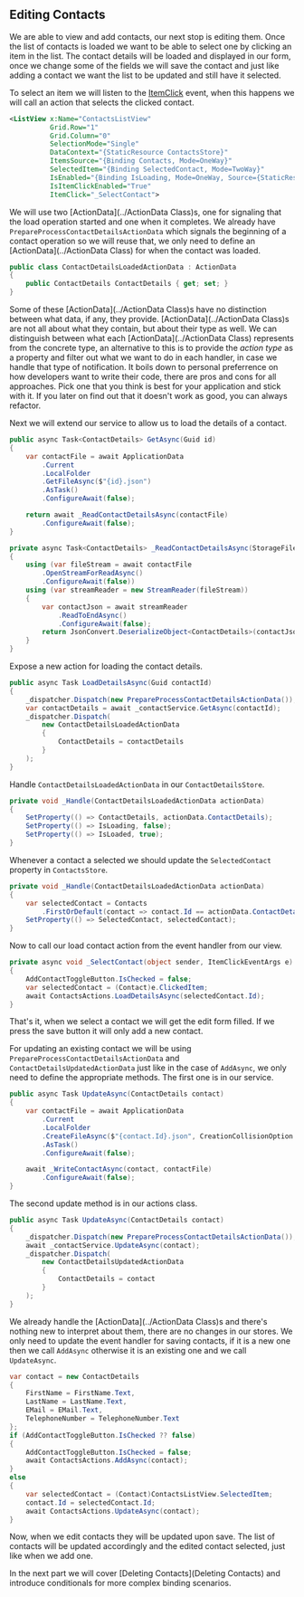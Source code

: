 Editing Contacts
----------------

We are able to view and add contacts, our next stop is editing them. Once the list of contacts is loaded we want to be able to select one by clicking an item in the list. The contact details will be loaded and displayed in our form, once we change some of the fields we will save the contact and just like adding a contact we want the list to be updated and still have it selected.

To select an item we will listen to the [ItemClick](https://docs.microsoft.com/uwp/api/windows.ui.xaml.controls.listviewbase.itemclick) event, when this happens we will call an action that selects the clicked contact.

```xml
<ListView x:Name="ContactsListView"
          Grid.Row="1"
          Grid.Column="0"
          SelectionMode="Single"
          DataContext="{StaticResource ContactsStore}"
          ItemsSource="{Binding Contacts, Mode=OneWay}"
          SelectedItem="{Binding SelectedContact, Mode=TwoWay}"
          IsEnabled="{Binding IsLoading, Mode=OneWay, Source={StaticResource ContactDetailsStore}, Converter={StaticResource BoolConverter}, ConverterParameter=negate}"
          IsItemClickEnabled="True"
          ItemClick="_SelectContact">
```

We will use two [ActionData](../ActionData Class)s, one for signaling that the load operation started and one when it completes. We already have `PrepareProcessContactDetailsActionData` which signals the beginning of a contact operation so we will reuse that, we only need to define an [ActionData](../ActionData Class) for when the contact was loaded.

```c#
public class ContactDetailsLoadedActionData : ActionData
{
    public ContactDetails ContactDetails { get; set; }
}
```

Some of these [ActionData](../ActionData Class)s have no distinction between what data, if any, they provide. [ActionData](../ActionData Class)s are not all about what they contain, but about their type as well. We can distinguish between what each [ActionData](../ActionData Class) represents from the concrete type, an alternative to this is to provide the _action type_ as a property and filter out what we want to do in each handler, in case we handle that type of notification. It boils down to personal preferrence on how developers want to write their code, there are pros and cons for all approaches. Pick one that you think is best for your application and stick with it. If you later on find out that it doesn't work as good, you can always refactor.

Next we will extend our service to allow us to load the details of a contact.

```c#
public async Task<ContactDetails> GetAsync(Guid id)
{
    var contactFile = await ApplicationData
        .Current
        .LocalFolder
        .GetFileAsync($"{id}.json")
        .AsTask()
        .ConfigureAwait(false);

    return await _ReadContactDetailsAsync(contactFile)
        .ConfigureAwait(false);
}

private async Task<ContactDetails> _ReadContactDetailsAsync(StorageFile contactFile)
{
    using (var fileStream = await contactFile
        .OpenStreamForReadAsync()
        .ConfigureAwait(false))
    using (var streamReader = new StreamReader(fileStream))
    {
        var contactJson = await streamReader
            .ReadToEndAsync()
            .ConfigureAwait(false);
        return JsonConvert.DeserializeObject<ContactDetails>(contactJson);
    }
}
```

Expose a new action for loading the contact details.

```c#
public async Task LoadDetailsAsync(Guid contactId)
{
    _dispatcher.Dispatch(new PrepareProcessContactDetailsActionData());
    var contactDetails = await _contactService.GetAsync(contactId);
    _dispatcher.Dispatch(
        new ContactDetailsLoadedActionData
        {
            ContactDetails = contactDetails
        }
    );
}
```

Handle `ContactDetailsLoadedActionData` in our `ContactDetailsStore`.

```c#
private void _Handle(ContactDetailsLoadedActionData actionData)
{
    SetProperty(() => ContactDetails, actionData.ContactDetails);
    SetProperty(() => IsLoading, false);
    SetProperty(() => IsLoaded, true);
}
```

Whenever a contact a selected we should update the `SelectedContact` property in `ContactsStore`.

```c#
private void _Handle(ContactDetailsLoadedActionData actionData)
{
    var selectedContact = Contacts
        .FirstOrDefault(contact => contact.Id == actionData.ContactDetails.Id);
    SetProperty(() => SelectedContact, selectedContact);
}
```

Now to call our load contact action from the event handler from our view.

```c#
private async void _SelectContact(object sender, ItemClickEventArgs e)
{
    AddContactToggleButton.IsChecked = false;
    var selectedContact = (Contact)e.ClickedItem;
    await ContactsActions.LoadDetailsAsync(selectedContact.Id);
}
```

That's it, when we select a contact we will get the edit form filled. If we press the save button it will only add a new contact.

For updating an existing contact we will be using `PrepareProcessContactDetailsActionData` and `ContactDetailsUpdatedActionData` just like in the case of `AddAsync`, we only need to define the appropriate methods. The first one is in our service.

```c#
public async Task UpdateAsync(ContactDetails contact)
{
    var contactFile = await ApplicationData
        .Current
        .LocalFolder
        .CreateFileAsync($"{contact.Id}.json", CreationCollisionOption.ReplaceExisting)
        .AsTask()
        .ConfigureAwait(false);

    await _WriteContactAsync(contact, contactFile)
        .ConfigureAwait(false);
}
```

The second update method is in our actions class.

```c#
public async Task UpdateAsync(ContactDetails contact)
{
    _dispatcher.Dispatch(new PrepareProcessContactDetailsActionData());
    await _contactService.UpdateAsync(contact);
    _dispatcher.Dispatch(
        new ContactDetailsUpdatedActionData
        {
            ContactDetails = contact
        }
    );
}
```

We already handle the [ActionData](../ActionData Class)s and there's nothing new to interpret about them, there are no changes in our stores. We only need to update the event handler for saving contacts, if it is a new one then we call `AddAsync` otherwise it is an existing one and we call `UpdateAsync`.

```c#
var contact = new ContactDetails
{
    FirstName = FirstName.Text,
    LastName = LastName.Text,
    EMail = EMail.Text,
    TelephoneNumber = TelephoneNumber.Text
};
if (AddContactToggleButton.IsChecked ?? false)
{
    AddContactToggleButton.IsChecked = false;
    await ContactsActions.AddAsync(contact);
}
else
{
    var selectedContact = (Contact)ContactsListView.SelectedItem;
    contact.Id = selectedContact.Id;
    await ContactsActions.UpdateAsync(contact);
}
```

Now, when we edit contacts they will be updated upon save. The list of contacts will be updated accordingly and the edited contact selected, just like when we add one.

In the next part we will cover [Deleting Contacts](Deleting Contacts) and introduce conditionals for more complex binding scenarios.